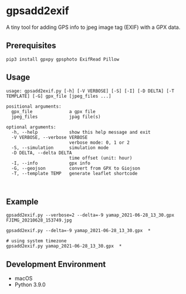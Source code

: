 # gpsadd2exif
A tiny tool for adding GPS info to jpeg image tag (EXIF) with a GPX data.

## Prerequisites
```
pip3 install gpxpy gpsphoto ExifRead Pillow
```
## Usage
```
usage: gpsadd2exif.py [-h] [-V VERBOSE] [-S] [-I] [-D DELTA] [-T TEMPLATE] [-G] gpx_file [jpeg_files ...]

positional arguments:
  gpx_file              a gpx file
  jpeg_files            jpag file(s)

optional arguments:
  -h, --help            show this help message and exit
  -V VERBOSE, --verbose VERBOSE
                        verbose mode: 0, 1 or 2
  -S, --simulation      simulation mode
  -D DELTA, --delta DELTA
                        time offset (unit: hour)
  -I, --info            gpx info
  -G, --geojson         convert from GPX to Giojson 
  -T, --template TEMP   generate leaflet shortcode
  
    
```

## Example
```
gpsadd2exif.py --verbose=2 --delta=-9 yamap_2021-06-28_13_30.gpx  FJIMG_20210628_153749.jpg

gpsadd2exif.py --delta=-9 yamap_2021-06-28_13_30.gpx  *

# using system timezone
gpsadd2exif.py yamap_2021-06-28_13_30.gpx  *
```

## Development Environment
* macOS
* Python 3.9.0
